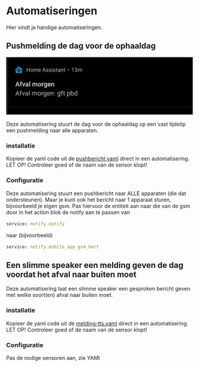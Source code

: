 # Automatiseringen

Hier vindt je handige automatiseringen.

## Pushmelding de dag voor de ophaaldag

![alt text](https://github.com/bafplus/HA-afvalinfo-card/blob/main/screenshots/pushbericht.jpg)

Deze automatisering stuurt de dag voor de ophaaldag op een vast tijdstip een pushmelding naar alle apparaten.
### installatie
Kopieer de yaml code uit de [pushbericht.yaml](../automatiseringen/pushbericht.yaml) direct in een automatisering. LET OP! Controleer goed of de naam van de sensor klopt!
### Configuratie
Deze automatisering stuurt een pushbericht naar ALLE apparaten (die dat ondersteunen). Maar je kunt ook het bericht naar 1 apparaat sturen, bijvoorbeeld je eigen gsm. Pas hiervoor de entiteit aan naar die van de gsm door in het action blok de notify aan te passen van
```yaml
service: notify.notify
```
naar (bijvoorbeeld)
```yaml
service: notify.mobile_app_gsm_bart
```

## Een slimme speaker een melding geven de dag voordat het afval naar buiten moet
Deze automatisering laat een slimme speaker een gesproken bericht geven met welke soort(en) afval naar buiten moet.
### installatie
Kopieer de yaml code uit de [melding-tts.yaml](../automatiseringen/melding-tts.yaml) direct in een automatisering. LET OP! Controleer goed of de naam van de sensor klopt!
### Configuratie
Pas de nodige sensoren aan, zie YAMl
